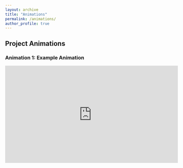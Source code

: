 ```yaml
---
layout: archive
title: "Animations"
permalink: /animations/
author_profile: true
---
```


## Project Animations

### Animation 1: Example Animation

<iframe width="560" height="315" src="https://www.youtube.com/embed/ZT5Vu5EvgiY" frameborder="0" allow="accelerometer; autoplay; encrypted-media; gyroscope; picture-in-picture" allowfullscreen></iframe>

<!-- Add more videos as needed -->